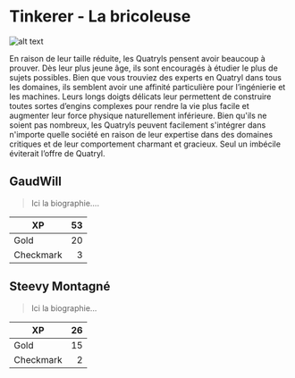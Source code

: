# Tinkerer - La bricoleuse

![alt text][tinkerer]

En raison de leur taille réduite, les Quatryls pensent avoir beaucoup à prouver. Dès leur plus jeune âge, ils sont encouragés à étudier le plus de sujets possibles. Bien que vous trouviez des experts en Quatryl dans tous les domaines, ils semblent avoir une affinité particulière pour l’ingénierie et les machines. Leurs longs doigts délicats leur permettent de construire toutes sortes d’engins complexes pour rendre la vie plus facile et augmenter leur force physique naturellement inférieure. Bien qu'ils ne soient pas nombreux, les Quatryls peuvent facilement s'intégrer dans n'importe quelle société en raison de leur expertise dans des domaines critiques et de leur comportement charmant et gracieux. Seul un imbécile éviterait l’offre de Quatryl.

## GaudWill

> Ici la biographie....

| XP        |  53          |
| -------- | -------------:|
| Gold      | 20      |
| Checkmark |   3    |

## Steevy Montagné

> Ici la biographie...

| XP        |  26          |
| -------- | -------------:|
| Gold      | 15      |
| Checkmark |   2    |

<!-- images references -->

[tinkerer]: https://preview.redd.it/etdqww71v7i01.jpg?width=960&crop=smart&auto=webp&s=08f17c1b475aa156f3996c02faf9284eff23d36f "Logo Title Text 2"

